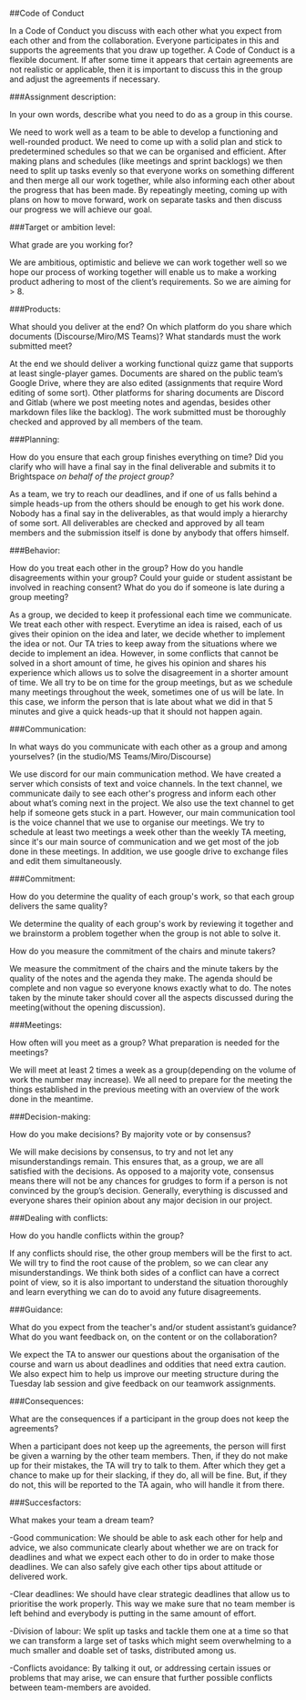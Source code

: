 ﻿##Code of Conduct 

In a Code of Conduct you discuss with each other what you expect from each other and from the collaboration. Everyone participates in this and supports the agreements that you draw up together. A Code of Conduct is a flexible document. If after some time it appears that certain agreements are not realistic or applicable, then it is important to discuss this in the group and adjust the agreements if necessary.


###Assignment description:

In your own words, describe what you need to do as a group in this course.

We need to work well as a team to be able to develop a functioning and well-rounded product. We need to come up with a solid plan and stick to predetermined schedules so that we can be organised and efficient. After making plans and schedules (like meetings and sprint backlogs) we then need to split up tasks evenly so that everyone works on something different and then merge all our work together, while also informing each other about the progress that has been made. By repeatingly meeting, coming up with plans on how to move forward, work on separate tasks and then discuss our progress we will achieve our goal.


###Target or ambition level:

What grade are you working for?

We are ambitious, optimistic and believe we can work together well so we hope our process of working together will enable us to make a working product adhering to most of the client’s requirements. So we are aiming for > 8.


###Products:

What should you deliver at the end? On which platform do you share which documents (Discourse/Miro/MS Teams)? What standards must the work submitted meet?

At the end we should deliver a working functional quizz game that supports at least single-player games. Documents are shared on the public team’s Google Drive, where they are also edited (assignments that require Word editing of some sort). Other platforms for sharing documents are Discord and Gitlab (where we post meeting notes and agendas, besides other markdown files like the backlog). The work submitted must be thoroughly checked and approved by all members of the team.

###Planning:

How do you ensure that each group finishes everything on time? Did you clarify who will have a final say in the final deliverable and submits it to Brightspace *on behalf of the project group?*

As a team, we try to reach our deadlines, and if one of us falls behind a simple heads-up from the others should be enough to get his work done. Nobody has a final say in the deliverables, as that would imply a hierarchy of some sort. All deliverables are checked and approved by all team members and the submission itself is done by anybody that offers himself.



###Behavior:

How do you treat each other in the group? How do you handle disagreements within your group? Could your guide or student assistant be involved in reaching consent? What do you do if someone is late during a group meeting?

As a group, we decided to keep it professional each time we communicate. We treat each other with respect. Everytime an idea is raised, each of us gives their opinion on the idea and later, we decide whether to implement the idea or not. Our TA tries to keep away from the situations where we decide to implement an idea. However, in some conflicts that cannot be solved in a short amount of time, he gives his opinion and shares his experience which allows us to solve the disagreement in a shorter amount of time. We all try to be on time for the group meetings, but as we schedule many meetings throughout the week, sometimes one of us will be late. In this case, we inform the person that is late about what we did in that 5 minutes and give a quick heads-up that it should not happen again.


###Communication:

In what ways do you communicate with each other as a group and among yourselves? (in the studio/MS Teams/Miro/Discourse)

We use discord for our main communication method. We have created a server which consists of text and voice channels. In the text channel, we communicate daily to see each other's progress and inform each other about what’s coming next in the project. We also use the text channel to get help if someone gets stuck in a part. However, our main communication tool is the voice channel that we use to organise our meetings. We try to schedule at least two meetings a week other than the weekly TA meeting, since it's our main source of communication and we get most of the job done in these meetings. In addition, we use google drive to exchange files and edit them simultaneously.


###Commitment:

How do you determine the quality of each group's work, so that each group delivers the same quality? 

We determine the quality of each group's work by reviewing it together and we brainstorm a problem together when the group is not able to solve it.

How do you measure the commitment of the chairs and minute takers?

We measure the commitment of the chairs and the minute takers by the quality of the notes and the agenda they make. The agenda should be complete and non vague so everyone knows exactly what to do. The notes taken by the minute taker should cover all the aspects discussed during the meeting(without the opening discussion).


###Meetings:

How often will you meet as a group? What preparation is needed for the meetings? 

We will meet at least 2 times a week as a group(depending on the volume of work the number may increase). We all need to prepare for the meeting the things established in the previous meeting with an overview of the work done in the meantime.

###Decision-making:

How do you make decisions? By majority vote or by consensus?

We will make decisions by consensus, to try and not let any misunderstandings remain. This ensures that, as a group, we are all satisfied with the decisions. As opposed to a majority vote, consensus means there will not be any chances for grudges to form if a person is not convinced by the group’s decision. Generally, everything is discussed and everyone shares their opinion about any major decision in our project.


###Dealing with conflicts: 

How do you handle conflicts within the group?

If any conflicts should rise, the other group members will be the first to act. We will try to find the root cause of the problem, so we can clear any misunderstandings. We think both sides of a conflict can have a correct point of view, so it is also important to understand the situation thoroughly and learn everything we can do to avoid any future disagreements.


###Guidance:

What do you expect from the teacher's and/or student assistant’s guidance? What do you want feedback on, on the content or on the collaboration?

We expect the TA to answer our questions about the organisation of the course and warn us about deadlines and oddities that need extra caution. We also expect him to help us improve our meeting structure during the Tuesday lab session and give feedback on our teamwork assignments.


###Consequences:

What are the consequences if a participant in the group does not keep the agreements?

When a participant does not keep up the agreements, the person will first be given a warning by the other team members. Then, if they do not make up for their mistakes, the TA will try to talk to them. After which they get a chance to make up for their slacking, if they do, all will be fine. But, if they do not, this will be reported to the TA again, who will handle it from there.


###Succesfactors:

What makes your team a dream team?

-Good communication: We should be able to ask each other for help and advice, we also communicate clearly about whether we are on track for deadlines and what we expect each other to do in order to make those deadlines. We can also safely give each other tips about attitude or delivered work.

-Clear deadlines: We should have clear strategic deadlines that allow us to prioritise the work properly. This way we make sure that no team member is left behind and everybody is putting in the same amount of effort.

-Division of labour: We split up tasks and tackle them one at a time so that we can transform a large set of tasks which might seem overwhelming to a much smaller and doable set of tasks, distributed among us.

-Conflicts avoidance: By talking it out, or addressing certain issues or problems that may arise, we can ensure that further possible conflicts between team-members are avoided. 

